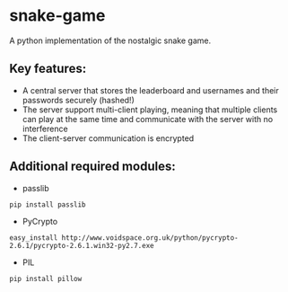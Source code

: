 # snake-game
A python implementation of the nostalgic snake game.

## Key features:
  * A central server that stores the leaderboard and usernames and their passwords securely (hashed!)
  * The server support multi-client playing, meaning that multiple clients can play at the same time and communicate with the       server with no interference
  * The client-server communication is encrypted
  
## Additional required modules:
  * passlib
  
  ```pip install passlib```
  
  * PyCrypto
  
  ```easy_install http://www.voidspace.org.uk/python/pycrypto-2.6.1/pycrypto-2.6.1.win32-py2.7.exe```
  
  * PIL
  
  ```pip install pillow```
